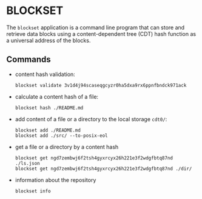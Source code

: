 # BLOCKSET

The `blockset` application is a command line program that can store and retrieve data blocks using a content-dependent tree (CDT) hash function as a universal address of the blocks.

## Commands

- content hash validation:
  ```console
  blockset validate 3v1d4j94scaseqgcyzr0ha5dxa9rx6ppnfbndck971ack
  ```
- calculate a content hash of a file:
  ```console
  blockset hash ./README.md
  ```
- add content of a file or a directory to the local storage `cdt0/`:
  ```console
  blockset add ./README.md
  blockset add ./src/ --to-posix-eol
  ```
- get a file or a directory by a content hash
  ```console
  blockset get ngd7zembwj6f2tsh4gyxrcyx26h221e3f2wdgfbtq87nd ./ls.json
  blockset get ngd7zembwj6f2tsh4gyxrcyx26h221e3f2wdgfbtq87nd ./dir/
  ```
- information about the repository
  ```console
  blockset info
  ```
